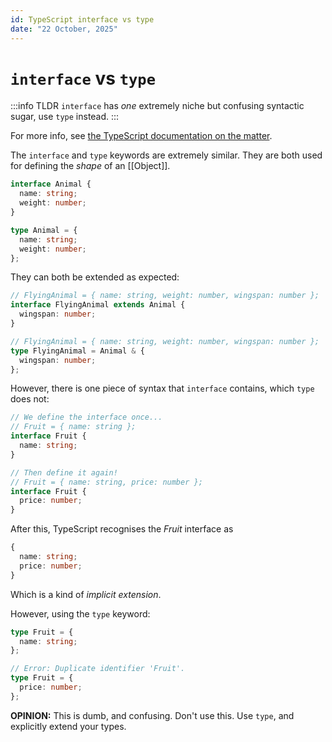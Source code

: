 ```yaml
---
id: TypeScript interface vs type
date: "22 October, 2025"
---
```


# `interface` vs `type`

:::info TLDR
`interface` has _one_ extremely niche but confusing syntactic sugar, use `type` instead.
:::

For more info, see [the TypeScript documentation on the matter](https://www.typescriptlang.org/docs/handbook/2/everyday-types.html#differences-between-type-aliases-and-interfaces).

The `interface` and `type` keywords are extremely similar.
They are both used for defining the _shape_ of an [[Object]].

```typescript
interface Animal {
  name: string;
  weight: number;
}

type Animal = {
  name: string;
  weight: number;
};
```

They can both be extended as expected:

```typescript
// FlyingAnimal = { name: string, weight: number, wingspan: number };
interface FlyingAnimal extends Animal {
  wingspan: number;
}

// FlyingAnimal = { name: string, weight: number, wingspan: number };
type FlyingAnimal = Animal & {
  wingspan: number;
};
```

However, there is one piece of syntax that `interface` contains, which `type` does not:

```typescript
// We define the interface once...
// Fruit = { name: string };
interface Fruit {
  name: string;
}

// Then define it again!
// Fruit = { name: string, price: number };
interface Fruit {
  price: number;
}
```

After this, TypeScript recognises the _Fruit_ interface as

```typescript
{
  name: string;
  price: number;
}
```

Which is a kind of _implicit extension_.

However, using the `type` keyword:

```typescript
type Fruit = {
  name: string;
};

// Error: Duplicate identifier 'Fruit'.
type Fruit = {
  price: number;
};
```

**OPINION:** This is dumb, and confusing. Don't use this. Use `type`, and explicitly extend your types.

